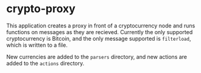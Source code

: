 crypto-proxy
============

This application creates a proxy in front of a cryptocurrency node and runs functions on messages as they are recieved.  Currently the only supported cryptocurrency is Bitcoin, and the only message supported is `filterload`, which is written to a file.

New currencies are added to the `parsers` directory, and new actions are added to the `actions` directory.
